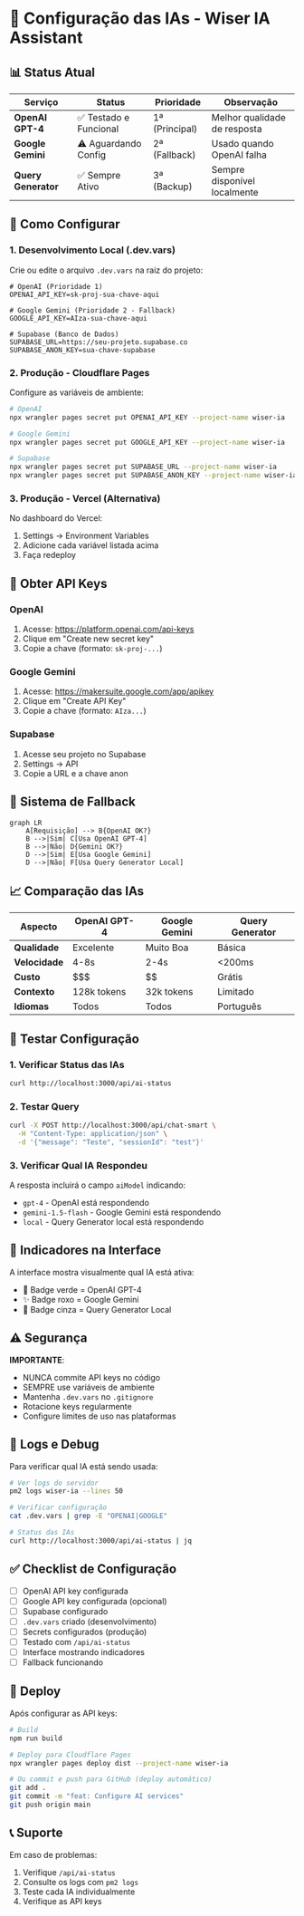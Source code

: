 # 🤖 Configuração das IAs - Wiser IA Assistant

## 📊 Status Atual

| Serviço | Status | Prioridade | Observação |
|---------|--------|------------|------------|
| **OpenAI GPT-4** | ✅ Testado e Funcional | 1ª (Principal) | Melhor qualidade de resposta |
| **Google Gemini** | ⚠️ Aguardando Config | 2ª (Fallback) | Usado quando OpenAI falha |
| **Query Generator** | ✅ Sempre Ativo | 3ª (Backup) | Sempre disponível localmente |

## 🔧 Como Configurar

### 1. Desenvolvimento Local (.dev.vars)

Crie ou edite o arquivo `.dev.vars` na raiz do projeto:

```env
# OpenAI (Prioridade 1)
OPENAI_API_KEY=sk-proj-sua-chave-aqui

# Google Gemini (Prioridade 2 - Fallback)
GOOGLE_API_KEY=AIza-sua-chave-aqui

# Supabase (Banco de Dados)
SUPABASE_URL=https://seu-projeto.supabase.co
SUPABASE_ANON_KEY=sua-chave-supabase
```

### 2. Produção - Cloudflare Pages

Configure as variáveis de ambiente:

```bash
# OpenAI
npx wrangler pages secret put OPENAI_API_KEY --project-name wiser-ia

# Google Gemini
npx wrangler pages secret put GOOGLE_API_KEY --project-name wiser-ia

# Supabase
npx wrangler pages secret put SUPABASE_URL --project-name wiser-ia
npx wrangler pages secret put SUPABASE_ANON_KEY --project-name wiser-ia
```

### 3. Produção - Vercel (Alternativa)

No dashboard do Vercel:
1. Settings → Environment Variables
2. Adicione cada variável listada acima
3. Faça redeploy

## 🔑 Obter API Keys

### OpenAI
1. Acesse: https://platform.openai.com/api-keys
2. Clique em "Create new secret key"
3. Copie a chave (formato: `sk-proj-...`)

### Google Gemini
1. Acesse: https://makersuite.google.com/app/apikey
2. Clique em "Create API Key"
3. Copie a chave (formato: `AIza...`)

### Supabase
1. Acesse seu projeto no Supabase
2. Settings → API
3. Copie a URL e a chave anon

## 🔄 Sistema de Fallback

```mermaid
graph LR
    A[Requisição] --> B{OpenAI OK?}
    B -->|Sim| C[Usa OpenAI GPT-4]
    B -->|Não| D{Gemini OK?}
    D -->|Sim| E[Usa Google Gemini]
    D -->|Não| F[Usa Query Generator Local]
```

## 📈 Comparação das IAs

| Aspecto | OpenAI GPT-4 | Google Gemini | Query Generator |
|---------|--------------|---------------|-----------------|
| **Qualidade** | Excelente | Muito Boa | Básica |
| **Velocidade** | 4-8s | 2-4s | <200ms |
| **Custo** | $$$ | $$ | Grátis |
| **Contexto** | 128k tokens | 32k tokens | Limitado |
| **Idiomas** | Todos | Todos | Português |

## 🧪 Testar Configuração

### 1. Verificar Status das IAs
```bash
curl http://localhost:3000/api/ai-status
```

### 2. Testar Query
```bash
curl -X POST http://localhost:3000/api/chat-smart \
  -H "Content-Type: application/json" \
  -d '{"message": "Teste", "sessionId": "test"}'
```

### 3. Verificar Qual IA Respondeu
A resposta incluirá o campo `aiModel` indicando:
- `gpt-4` - OpenAI está respondendo
- `gemini-1.5-flash` - Google Gemini está respondendo
- `local` - Query Generator local está respondendo

## 🎯 Indicadores na Interface

A interface mostra visualmente qual IA está ativa:
- 🧠 Badge verde = OpenAI GPT-4
- ✨ Badge roxo = Google Gemini
- 🔧 Badge cinza = Query Generator Local

## ⚠️ Segurança

**IMPORTANTE**: 
- NUNCA commite API keys no código
- SEMPRE use variáveis de ambiente
- Mantenha `.dev.vars` no `.gitignore`
- Rotacione keys regularmente
- Configure limites de uso nas plataformas

## 📝 Logs e Debug

Para verificar qual IA está sendo usada:

```bash
# Ver logs do servidor
pm2 logs wiser-ia --lines 50

# Verificar configuração
cat .dev.vars | grep -E "OPENAI|GOOGLE"

# Status das IAs
curl http://localhost:3000/api/ai-status | jq
```

## ✅ Checklist de Configuração

- [ ] OpenAI API key configurada
- [ ] Google API key configurada (opcional)
- [ ] Supabase configurado
- [ ] `.dev.vars` criado (desenvolvimento)
- [ ] Secrets configurados (produção)
- [ ] Testado com `/api/ai-status`
- [ ] Interface mostrando indicadores
- [ ] Fallback funcionando

## 🚀 Deploy

Após configurar as API keys:

```bash
# Build
npm run build

# Deploy para Cloudflare Pages
npx wrangler pages deploy dist --project-name wiser-ia

# Ou commit e push para GitHub (deploy automático)
git add .
git commit -m "feat: Configure AI services"
git push origin main
```

## 📞 Suporte

Em caso de problemas:
1. Verifique `/api/ai-status`
2. Consulte os logs com `pm2 logs`
3. Teste cada IA individualmente
4. Verifique as API keys